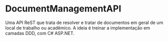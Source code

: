 # DocumentManagementAPI
Uma API ReST que trata de resolver e tratar de documentos em geral de um local de trabalho ou acadêmico. A ideia é treinar a implementação em camadas DDD, com C# ASP.NET.

